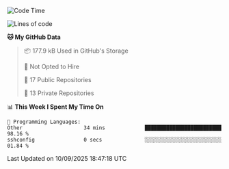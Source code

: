 <!--START_SECTION:waka-->
![Code Time](http://img.shields.io/badge/Code%20Time-1%2C132%20hrs%2036%20mins-blue)

![Lines of code](https://img.shields.io/badge/From%20Hello%20World%20I%27ve%20Written-224.9%20thousand%20lines%20of%20code-blue)

**🐱 My GitHub Data** 

> 📦 177.9 kB Used in GitHub's Storage 
 > 
> 🚫 Not Opted to Hire
 > 
> 📜 17 Public Repositories 
 > 
> 🔑 13 Private Repositories 
 > 
📊 **This Week I Spent My Time On** 

```text
💬 Programming Languages: 
Other                    34 mins             █████████████████████████   98.16 % 
sshconfig                0 secs              ░░░░░░░░░░░░░░░░░░░░░░░░░   01.84 % 
```


 Last Updated on 10/09/2025 18:47:18 UTC
<!--END_SECTION:waka-->
